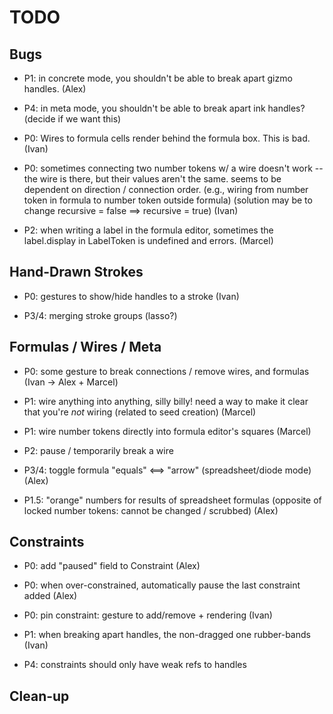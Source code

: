 # TODO

## Bugs

- P1: in concrete mode, you shouldn't be able to break apart gizmo handles.
  (Alex)

- P4: in meta mode, you shouldn't be able to break apart ink handles?
  (decide if we want this)

- P0: Wires to formula cells render behind the formula box. This is bad.
  (Ivan)

- P0: sometimes connecting two number tokens w/ a wire doesn't work -- the wire is there, but their
  values aren't the same. seems to be dependent on direction / connection order.
  (e.g., wiring from number token in formula to number token outside formula)
  (solution may be to change recursive = false ==> recursive = true)
  (Ivan)

- P2: when writing a label in the formula editor, sometimes the label.display in LabelToken is undefined and errors.
  (Marcel)

## Hand-Drawn Strokes

- P0: gestures to show/hide handles to a stroke
  (Ivan)

- P3/4: merging stroke groups (lasso?)

## Formulas / Wires / Meta

- P0: some gesture to break connections / remove wires, and formulas
  (Ivan -> Alex + Marcel)

- P1: wire anything into anything, silly billy!
  need a way to make it clear that you're _not_ wiring
  (related to seed creation)
  (Marcel)

- P1: wire number tokens directly into formula editor's squares
  (Marcel)

- P2: pause / temporarily break a wire

- P3/4: toggle formula "equals" <==> "arrow" (spreadsheet/diode mode)
  (Alex)

- P1.5: "orange" numbers for results of spreadsheet formulas
  (opposite of locked number tokens: cannot be changed / scrubbed)
  (Alex)

## Constraints

- P0: add "paused" field to Constraint
  (Alex)

- P0: when over-constrained, automatically pause the last constraint added
  (Alex)

- P0: pin constraint: gesture to add/remove + rendering
  (Ivan)

- P1: when breaking apart handles, the non-dragged one rubber-bands
  (Ivan)

- P4: constraints should only have weak refs to handles

## Clean-up
